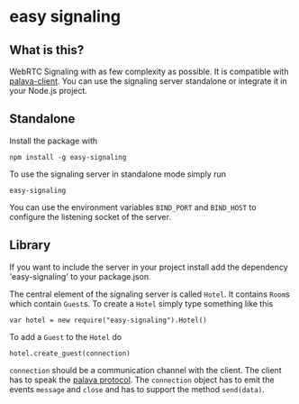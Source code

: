 # easy signaling

## What is this?

WebRTC Signaling with as few complexity as possible. It is compatible with
[palava-client](https://github.com/palavatv/palava-client). You can use the
signaling server standalone or integrate it in your Node.js project.

## Standalone

Install the package with

    npm install -g easy-signaling

To use the signaling server in standalone mode simply run

    easy-signaling

You can use the environment variables `BIND_PORT` and `BIND_HOST` to configure
the listening socket of the server.

## Library

If you want to include the server in your project install add the dependency
'easy-signaling' to your package.json.

The central element of the signaling server is called `Hotel`. It contains
`Room`s which contain `Guest`s. To create a `Hotel` simply type something like
this

    var hotel = new require("easy-signaling").Hotel()

To add a `Guest` to the `Hotel` do

    hotel.create_guest(connection)

`connection` should be a communication channel with the client. The client has
to speak the [palava
protocol](https://github.com/palavatv/palava-client/wiki/Protocol). The
`connection` object has to emit the events `message` and `close` and has to
support the method `send(data)`.

